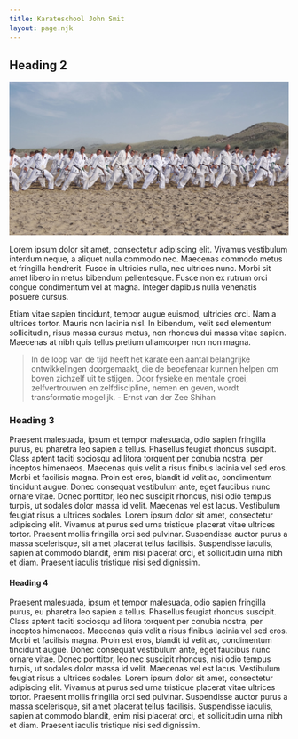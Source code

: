 ```yaml
---
title: Karateschool John Smit
layout: page.njk
---
```


## Heading 2

![Zeetraining](./img/zeetraining.jpg)

Lorem ipsum dolor sit amet, consectetur adipiscing elit. Vivamus vestibulum interdum neque, a aliquet nulla commodo nec. Maecenas commodo metus et fringilla hendrerit. Fusce in ultricies nulla, nec ultrices nunc. Morbi sit amet libero in metus bibendum pellentesque. Fusce non ex rutrum orci congue condimentum vel at magna. Integer dapibus nulla venenatis posuere cursus.

Etiam vitae sapien tincidunt, tempor augue euismod, ultricies orci. Nam a ultrices tortor. Mauris non lacinia nisl. In bibendum, velit sed elementum sollicitudin, risus massa cursus metus, non rhoncus dui massa vitae sapien. Maecenas at nibh quis tellus pretium ullamcorper non non magna.

> In de loop van de tijd heeft het karate een aantal belangrijke ontwikkelingen doorgemaakt, die de beoefenaar kunnen helpen om boven zichzelf uit te stijgen. Door fysieke en mentale groei, zelfvertrouwen en zelfdiscipline, nemen en geven, wordt transformatie mogelijk. - Ernst van der Zee Shihan

### Heading 3

Praesent malesuada, ipsum et tempor malesuada, odio sapien fringilla purus, eu pharetra leo sapien a tellus. Phasellus feugiat rhoncus suscipit. Class aptent taciti sociosqu ad litora torquent per conubia nostra, per inceptos himenaeos. Maecenas quis velit a risus finibus lacinia vel sed eros. Morbi et facilisis magna. Proin est eros, blandit id velit ac, condimentum tincidunt augue. Donec consequat vestibulum ante, eget faucibus nunc ornare vitae. Donec porttitor, leo nec suscipit rhoncus, nisi odio tempus turpis, ut sodales dolor massa id velit. Maecenas vel est lacus. Vestibulum feugiat risus a ultrices sodales. Lorem ipsum dolor sit amet, consectetur adipiscing elit. Vivamus at purus sed urna tristique placerat vitae ultrices tortor. Praesent mollis fringilla orci sed pulvinar. Suspendisse auctor purus a massa scelerisque, sit amet placerat tellus facilisis. Suspendisse iaculis, sapien at commodo blandit, enim nisi placerat orci, et sollicitudin urna nibh et diam. Praesent iaculis tristique nisi sed dignissim.

#### Heading 4

Praesent malesuada, ipsum et tempor malesuada, odio sapien fringilla purus, eu pharetra leo sapien a tellus. Phasellus feugiat rhoncus suscipit. Class aptent taciti sociosqu ad litora torquent per conubia nostra, per inceptos himenaeos. Maecenas quis velit a risus finibus lacinia vel sed eros. Morbi et facilisis magna. Proin est eros, blandit id velit ac, condimentum tincidunt augue. Donec consequat vestibulum ante, eget faucibus nunc ornare vitae. Donec porttitor, leo nec suscipit rhoncus, nisi odio tempus turpis, ut sodales dolor massa id velit. Maecenas vel est lacus. Vestibulum feugiat risus a ultrices sodales. Lorem ipsum dolor sit amet, consectetur adipiscing elit. Vivamus at purus sed urna tristique placerat vitae ultrices tortor. Praesent mollis fringilla orci sed pulvinar. Suspendisse auctor purus a massa scelerisque, sit amet placerat tellus facilisis. Suspendisse iaculis, sapien at commodo blandit, enim nisi placerat orci, et sollicitudin urna nibh et diam. Praesent iaculis tristique nisi sed dignissim.
